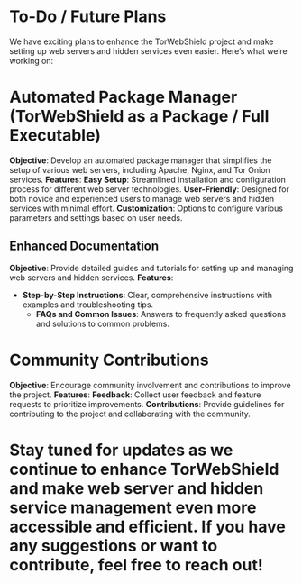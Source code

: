 # To-Do / Future Plans
 We have exciting plans to enhance the TorWebShield project and make setting up web servers and hidden services even easier. Here’s what we’re working on:
# Automated Package Manager (TorWebShield as a Package / Full Executable)
**Objective**: Develop an automated package manager that simplifies the setup of various web servers, including Apache, Nginx, and Tor Onion services.
 **Features**:
   **Easy Setup**: Streamlined installation and configuration process for different web server technologies.
   **User-Friendly**: Designed for both novice and experienced users to manage web servers and hidden services with minimal effort.
   **Customization**: Options to configure various parameters and settings based on user needs.

## Enhanced Documentation
 **Objective**: Provide detailed guides and tutorials for setting up and managing web servers and hidden services.
 **Features**:
- **Step-by-Step Instructions**: Clear, comprehensive instructions with examples and troubleshooting tips.
  - **FAQs and Common Issues**: Answers to frequently asked questions and solutions to common problems.

# Community Contributions
 **Objective**: Encourage community involvement and contributions to improve the project.
 **Features**:
   **Feedback**: Collect user feedback and feature requests to prioritize improvements.
   **Contributions**: Provide guidelines for contributing to the project and collaborating with the community.

# Stay tuned for updates as we continue to enhance TorWebShield and make web server and hidden service management even more accessible and efficient. If you have any suggestions or want to contribute, feel free to reach out!
